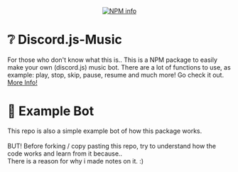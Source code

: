 <div  align="center">
<p>
<a  href="https://nodei.co/npm/@koenie06/discord.js-music"><img  src="https://nodei.co/npm/@koenie06/discord.js-music.png?downloads=true&stars=true"  alt="NPM info"  /></a>

</p>
</div>

# ❔ Discord.js-Music

For those who don't know what this is.. This is a NPM package to easily make your own (discord.js) music bot.
There are a lot of functions to use, as example: play, stop, skip, pause, resume and much more! Go check it out.
[More Info!](https://npmjs.com/package/@koenie06/discord.js-music)

# 🤖 Example Bot

This repo is also a simple example bot of how this package works.
<br>
<br>
BUT! Before forking / copy pasting this repo, try to understand how the code works and learn from it because.. <br>
There is a reason for why i made notes on it. :) <br>